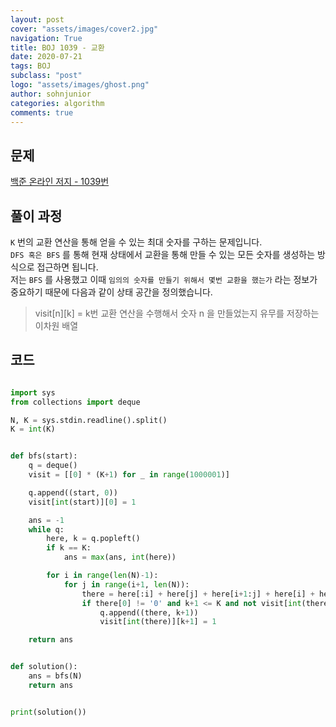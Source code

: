 ```yaml
---
layout: post
cover: "assets/images/cover2.jpg"
navigation: True
title: BOJ 1039 - 교환
date: 2020-07-21
tags: BOJ
subclass: "post"
logo: "assets/images/ghost.png"
author: sohnjunior
categories: algorithm
comments: true
---
```


## 문제

[백준 온라인 저지 - 1039번](https://www.acmicpc.net/problem/1039)

## 풀이 과정

`K` 번의 교환 연산을 통해 얻을 수 있는 최대 숫자를 구하는 문제입니다. <br>
`DFS 혹은 BFS` 를 통해 현재 상태에서 교환을 통해 만들 수 있는 모든 숫자를 생성하는 방식으로 접근하면 됩니다. <br>
저는 `BFS` 를 사용했고 이때 `임의의 숫자를 만들기 위해서 몇번 교환을 했는가` 라는 정보가 중요하기 때문에 다음과 같이 상태 공간을 정의했습니다. <br>

> visit[n][k] = k번 교환 연산을 수행해서 숫자 n 을 만들었는지 유무를 저장하는 이차원 배열

## 코드

```python

import sys
from collections import deque

N, K = sys.stdin.readline().split()
K = int(K)


def bfs(start):
    q = deque()
    visit = [[0] * (K+1) for _ in range(1000001)]

    q.append((start, 0))
    visit[int(start)][0] = 1

    ans = -1
    while q:
        here, k = q.popleft()
        if k == K:
            ans = max(ans, int(here))

        for i in range(len(N)-1):
            for j in range(i+1, len(N)):
                there = here[:i] + here[j] + here[i+1:j] + here[i] + here[j+1:]
                if there[0] != '0' and k+1 <= K and not visit[int(there)][k+1]:
                    q.append((there, k+1))
                    visit[int(there)][k+1] = 1

    return ans


def solution():
    ans = bfs(N)
    return ans


print(solution())

```
